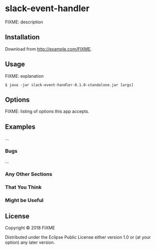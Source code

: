 # slack-event-handler

FIXME: description

## Installation

Download from http://example.com/FIXME.

## Usage

FIXME: explanation

    $ java -jar slack-event-handler-0.1.0-standalone.jar [args]

## Options

FIXME: listing of options this app accepts.

## Examples

...

### Bugs

...

### Any Other Sections
### That You Think
### Might be Useful

## License

Copyright © 2018 FIXME

Distributed under the Eclipse Public License either version 1.0 or (at
your option) any later version.
